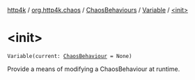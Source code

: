 [http4k](../../../index.md) / [org.http4k.chaos](../../index.md) / [ChaosBehaviours](../index.md) / [Variable](index.md) / [&lt;init&gt;](./-init-.md)

# &lt;init&gt;

`Variable(current: `[`ChaosBehaviour`](../../-chaos-behaviour.md)` = None)`

Provide a means of modifying a ChaosBehaviour at runtime.

